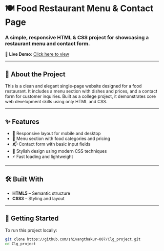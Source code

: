 # 🍽️ Food Restaurant Menu & Contact Page

### A simple, responsive HTML & CSS project for showcasing a restaurant menu and contact form.

🔗 **Live Demo**: [Click here to view](https://shivangthakur-007.github.io/Clg_project)

---

## 📌 About the Project

This is a clean and elegant single-page website designed for a food restaurant. It includes a menu section with dishes and prices, and a contact form for customer inquiries. Built as a college project, it demonstrates core web development skills using only HTML and CSS.

---

## ✨ Features

- 📱 Responsive layout for mobile and desktop
- 🧾 Menu section with food categories and pricing
- 📬 Contact form with basic input fields
- 🎨 Stylish design using modern CSS techniques
- ⚡ Fast loading and lightweight

---

## 🛠️ Built With

- **HTML5** – Semantic structure
- **CSS3** – Styling and layout

---

## 🚀 Getting Started

To run this project locally:

```bash
git clone https://github.com/shivangthakur-007/Clg_project.git
cd Clg_project
